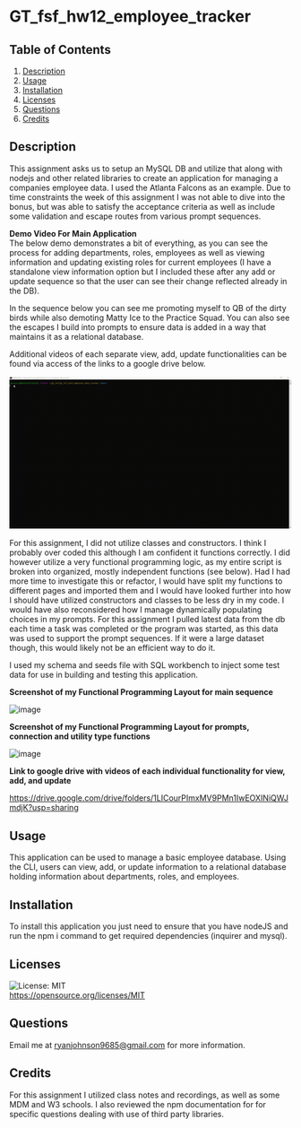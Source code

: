 # GT_fsf_hw12_employee_tracker
## Table of Contents
1. [Description](#Description)
3. [Usage](#Usage)
4. [Installation](#Installation)
5. [Licenses](#Licenses)
6. [Questions](#Questions)
7. [Credits](#Credits)

## Description
This assignment asks us to setup an MySQL DB and utilize that along with nodejs and other related libraries to create an application for managing a companies employee data. I used the Atlanta Falcons as an example. Due to time constraints the week of this assignment I was not able to dive into the bonus, but was able to satisfy the acceptance criteria as well as include some validation and escape routes from various prompt sequences. 

**Demo Video For Main Application**  
The below demo demonstrates a bit of everything, as you can see the process for adding departments, roles, employees as well as viewing information and updating existing roles for current employees (I have a standalone view information option but I included these after any add or update sequence so that the user can see their change reflected already in the DB). 

In the sequence below you can see me promoting myself to QB of the dirty birds while also demoting Matty Ice to the Practice Squad. You can also see the escapes I build into prompts to ensure data is added in a way that maintains it as a relational database. 

Additional videos of each separate view, add, update functionalities can be found via access of the links to a google drive below.

![Demo](hw_12_demo_vid_mixed.gif)

For this assignment, I did not utilize classes and constructors. I think I probably over coded this although I am confident it functions correctly. I did however utilize a very functional programming logic, as my entire script is broken into organized, mostly independent functions (see below). Had I had more time to investigate this or refactor, I would have split my functions to different pages and imported them and I would have looked further into how I should have utilized constructors and classes to be less dry in my code. I would have also reconsidered how I manage dynamically populating choices in my prompts. For this assignment I pulled latest data from the db each time a task was completed or the program was started, as this data was used to support the prompt sequences. If it were a large dataset though, this would likely not be an efficient way to do it. 

I used my schema and seeds file with SQL workbench to inject some test data for use in building and testing this application.

**Screenshot of my Functional Programming Layout for main sequence** 

![image](https://user-images.githubusercontent.com/72420733/110831754-8e449100-8268-11eb-9f04-9c2b1342606c.png)

**Screenshot of my Functional Programming Layout for prompts, connection and utility type functions** 

![image](https://user-images.githubusercontent.com/72420733/110831991-d2d02c80-8268-11eb-8208-909fbce90634.png)


**Link to google drive with videos of each individual functionality for view, add, and update** 

https://drive.google.com/drive/folders/1LICourPImxMV9PMn1IwEOXINiQWJmdjK?usp=sharing 


## Usage
This application can be used to manage a basic employee database. Using the CLI, users can view, add, or update information to a relational database holding information about departments, roles, and employees. 

## Installation
To install this application you just need to ensure that you have nodeJS and run the npm i command to get required dependencies (inquirer and mysql). 

## Licenses
![License: MIT](https://img.shields.io/badge/License-MIT-yellow.svg)  
https://opensource.org/licenses/MIT

## Questions
Email me at ryanjohnson9685@gmail.com for more information.

## Credits
For this assignment I utilized class notes and recordings, as well as some MDM and W3 schools. I also reviewed the npm documentation for for specific questions dealing with use of third party libraries.
